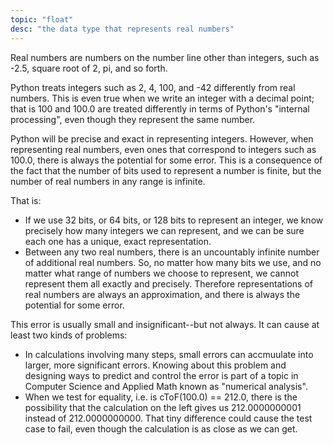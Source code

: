 ```yaml
---
topic: "float"
desc: "the data type that represents real numbers"
---
```


Real numbers are numbers on the number line other than integers, such
as -2.5, square root of 2, pi, and so forth.

Python treats integers such as 2, 4, 100, and -42 differently from
real numbers.  This is even true when we write an integer with a
decimal point; that is 100 and 100.0 are treated differently in terms
of Python's "internal processing", even though they represent the same
number.

Python will be precise and exact in representing integers.  However,
when representing real numbers, even ones that correspond to integers
such as 100.0, there is always the potential for some error.  This is
a consequence of the fact that the number of bits used to represent a
number is finite, but the number of real numbers in any range is
infinite.

That is:
* If we use 32 bits, or 64 bits, or 128 bits to represent an integer, we know precisely how many integers we can represent, and we can be sure each one has a unique, exact representation.    
* Between any two real numbers, there is an uncountably infinite number of additional real numbers.  So, no matter how many bits we use, and no matter what range of numbers we choose to represent, we cannot represent them all exactly and precisely.  Therefore representations of real numbers are always an approximation, and there is always the potential for some error.  
 
This error is usually small and insignificant--but not always.  It can cause at least two kinds of problems:
* In calculations involving many steps, small errors can accmuulate into larger, more significant errors.  Knowing about this problem and designing ways to predict and control the error is part of a topic in Computer Science and Applied Math known as "numerical analysis".   
* When we test for equality, i.e. is cToF(100.0) == 212.0, there is the possibility that the calculation on the left gives us 212.0000000001  instead of 212.0000000000.  That tiny difference could cause the test case to fail, even though the calculation is as close as we can get.
